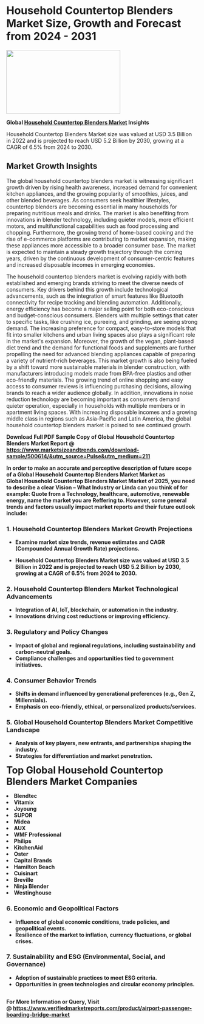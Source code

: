<H1>Household Countertop Blenders Market Size, Growth and Forecast from 2024 - 2031</H1><img class="aligncenter size-medium wp-image-584254" src="https://thirdeyenews.in/wp-content/uploads/2024/09/Global-Market-Research-300x168.jpeg" alt="" width="300" height="168" /><p><strong>Global&nbsp;<a href="https://www.marketsizeandtrends.com/download-sample/500614/&amp;utm_source=Pulse&amp;utm_medium=211">Household Countertop Blenders Market</a> Insights</strong></p><p>Household Countertop Blenders Market size was valued at USD 3.5 Billion in 2022 and is projected to reach USD 5.2 Billion by 2030, growing at a CAGR of 6.5% from 2024 to 2030.</p><p><h2>Market Growth Insights</h2> <p>The global household countertop blenders market is witnessing significant growth driven by rising health awareness, increased demand for convenient kitchen appliances, and the growing popularity of smoothies, juices, and other blended beverages. As consumers seek healthier lifestyles, countertop blenders are becoming essential in many households for preparing nutritious meals and drinks. The market is also benefiting from innovations in blender technology, including quieter models, more efficient motors, and multifunctional capabilities such as food processing and chopping. Furthermore, the growing trend of home-based cooking and the rise of e-commerce platforms are contributing to market expansion, making these appliances more accessible to a broader consumer base. The market is expected to maintain a steady growth trajectory through the coming years, driven by the continuous development of consumer-centric features and increased disposable incomes in emerging economies.</p> <p><strong></strong></p> <p>The household countertop blenders market is evolving rapidly with both established and emerging brands striving to meet the diverse needs of consumers. Key drivers behind this growth include technological advancements, such as the integration of smart features like Bluetooth connectivity for recipe tracking and blending automation. Additionally, energy efficiency has become a major selling point for both eco-conscious and budget-conscious consumers. Blenders with multiple settings that cater to specific tasks, like crushing ice, pureeing, and grinding, are seeing strong demand. The increasing preference for compact, easy-to-store models that fit into smaller kitchens and urban living spaces also plays a significant role in the market's expansion. Moreover, the growth of the vegan, plant-based diet trend and the demand for functional foods and supplements are further propelling the need for advanced blending appliances capable of preparing a variety of nutrient-rich beverages. This market growth is also being fueled by a shift toward more sustainable materials in blender construction, with manufacturers introducing models made from BPA-free plastics and other eco-friendly materials. The growing trend of online shopping and easy access to consumer reviews is influencing purchasing decisions, allowing brands to reach a wider audience globally. In addition, innovations in noise reduction technology are becoming important as consumers demand quieter operation, especially in households with multiple members or in apartment living spaces. With increasing disposable incomes and a growing middle class in regions such as Asia-Pacific and Latin America, the global household countertop blenders market is poised to see continued growth. <p><strong></p><p><span class=""><strong>Download Full PDF Sample Copy of Global Household Countertop Blenders Market Report</strong> @ <a href="https://www.marketsizeandtrends.com/download-sample/500614/&amp;utm_source=Pulse&amp;utm_medium=211" target="_blank">https://www.marketsizeandtrends.com/download-sample/500614/&amp;utm_source=Pulse&amp;utm_medium=211</a></span></p><p>In order to make an accurate and perceptive description of future scope of a Global&nbsp;Household Countertop Blenders Market Market as Global&nbsp;Household Countertop Blenders Market Market of 2025, you need to describe a clear Vision &ndash; What Industry or Linda can you think of for example: Quote from a Technology, healthcare, automotive, renewable energy, name the market you are Reffering to. However, some general trends and factors usually impact market reports and their future outlook include:</p><h3>1.&nbsp;<strong>Household Countertop Blenders Market Growth Projections</strong></h3><ul><li>Examine market size trends, revenue estimates and CAGR (Compounded Annual Growth Rate) projections.</li><li><p>Household Countertop Blenders Market size was valued at USD 3.5 Billion in 2022 and is projected to reach USD 5.2 Billion by 2030, growing at a CAGR of 6.5% from 2024 to 2030.</p></li></ul><h3>2.&nbsp;<strong>Household Countertop Blenders Market Technological Advancements</strong></h3><ul><li>Integration of AI, IoT, blockchain, or automation in the industry.</li><li>Innovations driving cost reductions or improving efficiency.</li></ul><h3>3.&nbsp;<strong>Regulatory and Policy Changes</strong></h3><ul><li>Impact of global and regional regulations, including sustainability and carbon-neutral goals.</li><li>Compliance challenges and opportunities tied to government initiatives.</li></ul><h3>4.&nbsp;<strong>Consumer Behavior Trends</strong></h3><ul><li>Shifts in demand influenced by generational preferences (e.g., Gen Z, Millennials).</li><li>Emphasis on eco-friendly, ethical, or personalized products/services.</li></ul><h3>5.&nbsp;<strong>Global Household Countertop Blenders Market Competitive Landscape</strong></h3><ul><li>Analysis of key players, new entrants, and partnerships shaping the industry.</li><li>Strategies for differentiation and market penetration.</li></ul><p data-pm-slice="1 1 []"><span style="color: inherit; font-family: inherit; font-size: 25px;">Top Global Household Countertop Blenders Market Companies</span></p><div class="" data-test-id=""><p><li>Blendtec</li><li> Vitamix</li><li> Joyoung</li><li> SUPOR</li><li> Midea</li><li> AUX</li><li> WMF Professional</li><li> Philips</li><li> KitchenAid</li><li> Oster</li><li> Capital Brands</li><li> Hamilton Beach</li><li> Cuisinart</li><li> Breville</li><li> Ninja Blender</li><li> Westinghouse</li></p></div><h3>6.&nbsp;<strong>Economic and Geopolitical Factors</strong></h3><ul><li>Influence of global economic conditions, trade policies, and geopolitical events.</li><li>Resilience of the market to inflation, currency fluctuations, or global crises.</li></ul><h3>7.&nbsp;<strong>Sustainability and ESG (Environmental, Social, and Governance)</strong></h3><ul><li>Adoption of sustainable practices to meet ESG criteria.</li><li>Opportunities in green technologies and circular economy principles.</li></ul><h2><strong style="font-size: 14px;">For More Information or Query, Visit @&nbsp;</strong><a style="background-color: #ffffff; font-size: 14px;" href="https://www.marketsizeandtrends.com/report/household-countertop-blenders-market/" target="_blank">https://www.verifiedmarketreports.com/product/airport-passenger-boarding-bridge-market</a></h2>
